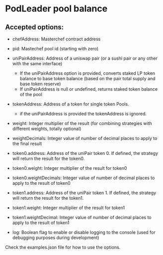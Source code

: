 # PodLeader pool balance

## Accepted options:

- chefAddress: Masterchef contract address
- pid: Mastechef pool id (starting with zero)

- uniPairAddress: Address of a uniswap pair (or a sushi pair or any other with the same interface)
    - If the uniPairAddress option is provided, converts staked LP token balance to base token balance
    (based on the pair total supply and base token reserve)
    - If uniPairAddress is null or undefined, returns staked token balance of the pool

- tokenAddress: Address of a token for single token Pools.
    - if the uniPairAddress is provided the tokenAddress is ignored.

- weight: Integer multiplier of the result (for combining strategies with different weights, totally optional)
- weightDecimals: Integer value of number of decimal places to apply to the final result

- token0.address: Address of the uniPair token 0. If defined, the strategy will return the result for the token0.
                
- token0.weight: Integer multiplier of the result for token0
- token0.weightDecimals: Integer value of number of decimal places to apply to the result of token0

- token1.address: Address of the uniPair token 1. If defined, the strategy will return the result for the token1.
                
- token1.weight: Integer multiplier of the result for token1
- token1.weightDecimal: Integer value of number of decimal places to apply to the result of token1


- log: Boolean flag to enable or disable logging to the console (used for debugging purposes during development)



Check the examples.json file for how to use the options.
